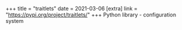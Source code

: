 +++
title = "traitlets"
date = 2021-03-06
[extra]
link = "https://pypi.org/project/traitlets/"
+++
Python library - configuration system

